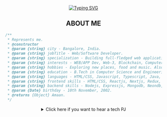 
<div align="center">
  
[comment]: <> (View Counter)
<br>
<div>
  
  <div align=center>
      <a href="https://git.io/typing-svg"><img src="https://readme-typing-svg.demolab.com?font=VT323&size=35&duration=3500&pause=300&color=A89568&center=true&vCenter=true&width=500&lines=Hey%2C+I'm+Amaan;Web+Lead+at+MLSAKIIT;Welcome+to+my+profile!;Description+of+myself%3A;Web+Developer;Tech+enthusiast;aspiring+fulltime+software+developer;Inquisitive+by+nature;connect+if+you+want+talk+about+tech!" alt="Typing SVG" /></a>
  </div>
</div>


## ABOUT ME

[//]: # (You must have a lf before the markdown element when inside a block for it to work: https://stackoverflow.com/questions/29368902/how-can-i-wrap-my-markdown-in-an-html-div)

<div align="left">

```js
/**
 * Represents me.
 * @constructor
 * @param {string} city - Bangalore, India.
 * @param {string} jobTitle - Web/Software Developer.
 * @param {string} specialization - Building full-fledged web applications and software, also a tech enthusiast.
 * @param {string} interests - WEB/APP Dev, Web-3, Blockchain, Computer Vision, OpenAI, GnerativeAI, Problem-solving.
 * @param {string} hobbies - Exploring new places, food and music. Also love playing/watching sports.
 * @param {string} education - B.Tech in Computer Science and Engineering, KIIT University.
 * @param {string} languages - HTML/CSS, Javascript, Typescript, Java, C, C++, Python.
 * @param {string} frontend skills - HTML/CSS, Reactjs, Nextjs, Redux, SCSS, TailwindCSS, Framer Motion, Shadcn.
 * @param {string} backend skills - Nodejs, Expressjs, Mongodb, Neondb, Supabase, Mongodb, Postgres.
 * @param {Date} birthday - 10th November, 2002.
 * @returns {Object} Amaan.
 */
```

</div>









<details>
<summary>Click here if you want to hear a tech PJ</summary>
  <br>
  <small><i>DOSE (dopamine, oxytocin, serotonin & endorphin), refresh page if dose was ineffective.</i></small>
  <br><br>
  <div align="center"><img src="https://readme-jokes.vercel.app/api?theme=monokai" alt="Jokes Card" /></div>

</details>

